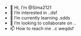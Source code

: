 - 👋 Hi, I’m @Sima2121
- 👀 I’m interested in ..dsf
- 🌱 I’m currently learning .sdds
- 💞️ I’m looking to collaborate on ..
- 📫 How to reach me ..c
weqdsf
<!---
Sima2121/Sima2121 is a ✨ special ✨ repository because its `README.md` (this file) appears on your GitHub profile.
You can click the Preview link to take a look at your changes.
--

